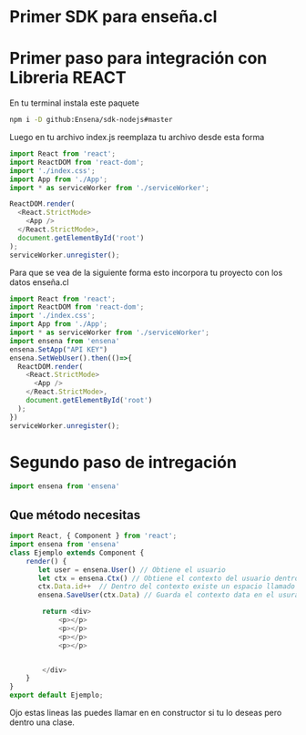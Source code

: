 # Primer SDK para enseña.cl

# Primer paso para integración con Libreria REACT

En tu terminal instala este paquete
``` bash
npm i -D github:Ensena/sdk-nodejs#master
```


Luego en tu archivo index.js reemplaza tu archivo desde esta forma
``` js
import React from 'react';
import ReactDOM from 'react-dom';
import './index.css';
import App from './App';
import * as serviceWorker from './serviceWorker';

ReactDOM.render(
  <React.StrictMode>
    <App />
  </React.StrictMode>,
  document.getElementById('root')
);
serviceWorker.unregister();
```
Para que se vea de la siguiente forma esto incorpora tu proyecto con los datos enseña.cl
``` js
import React from 'react';
import ReactDOM from 'react-dom';
import './index.css';
import App from './App';
import * as serviceWorker from './serviceWorker';
import ensena from 'ensena'
ensena.SetApp("API KEY")
ensena.SetWebUser().then(()=>{
  ReactDOM.render(
    <React.StrictMode>
      <App />
    </React.StrictMode>,
    document.getElementById('root')
  );
})
serviceWorker.unregister();
```

# Segundo paso de intregación
``` js 
import ensena from 'ensena'
```
## Que método necesitas 

``` js 
import React, { Component } from 'react';
import ensena from 'ensena'
class Ejemplo extends Component {
    render() {
       let user = ensena.User() // Obtiene el usuario
       let ctx = ensena.Ctx() // Obtiene el contexto del usuario dentro de este existe User que el usuario que esta en la linea anterior
       ctx.Data.id++  // Dentro del contexto existe un espacio llamado Data el cual sirve para que la aplicacion pueda guardar algo y recuperarlo posteriormente
       ensena.SaveUser(ctx.Data) // Guarda el contexto data en el usuraio correspondiente 

        return <div>
            <p></p>
            <p></p>
            <p></p>
            <p></p>


        </div>
    }
}
export default Ejemplo;
```

Ojo estas lineas las puedes llamar en en constructor si tu lo deseas pero dentro una clase.
